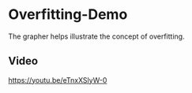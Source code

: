 # Overfitting-Demo
The grapher helps illustrate the concept of overfitting.

## Video
https://youtu.be/eTnxXSlyW-0
